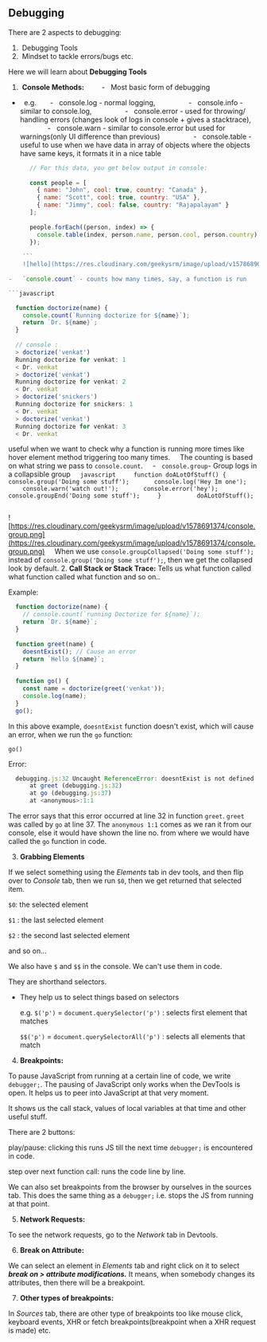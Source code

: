 ## Debugging

There are 2 aspects to debugging:

1.  Debugging Tools
2.  Mindset to tackle errors/bugs etc.

Here we will learn about **Debugging Tools**

1.  **Console Methods:**
    
    -   Most basic form of debugging

-   e.g.
      -   console.log - normal logging,
          
      -   console.info - similar to console.log,
          
      -   console.error - used for throwing/ handling errors (changes look of logs in console + gives a stacktrace),
          
      -   console.warn - similar to console.error but used for warnings(only UI difference than previous)
          
      -   console.table - useful to use when we have data in array of objects where the objects have same keys, it formats it in a nice table
```javascript
      // For this data, you get below output in console:
      
      const people = [
        { name: "John", cool: true, country: "Canada" },
        { name: "Scott", cool: true, country: "USA" },
        { name: "Jimmy", cool: false, country: "Rajapalayam" }
      ];
      
      people.forEach((person, index) => {
        console.table(index, person.name, person.cool, person.country)
      });
    
    ```
    ![hello](https://res.cloudinary.com/geekysrm/image/upload/v1578689087/console.table.png)
    
-   `console.count` - counts how many times, say, a function is run

```javascript

  function doctorize(name) {
    console.count(`Running doctorize for ${name}`);
    return `Dr. ${name}`;
  }
  
  // console :
  > doctorize('venkat')
  Running doctorize for venkat: 1
  < Dr. venkat
  > doctorize('venkat')
  Running doctorize for venkat: 2
  < Dr. venkat
  > doctorize('snickers')
  Running doctorize for snickers: 1
  < Dr. venkat
  > doctorize('venkat')
  Running doctorize for venkat: 3
  < Dr. venkat

```
useful when we want to check why a function is running more times like hover element method triggering too many times.
  
  The counting is based on what string we pass to `console.count`.
  
  -   `console.group`- Group logs in a collapsible group
  
  ```javascript
    function doALotOfStuff() {
      console.group('Doing some stuff');
      console.log('Hey Im one');
      console.warn('watch out!');
      console.error('hey');
      console.groupEnd('Doing some stuff');
    }
    
    doALotOfStuff();
  
  ```

![https://res.cloudinary.com/geekysrm/image/upload/v1578691374/console.group.png](https://res.cloudinary.com/geekysrm/image/upload/v1578691374/console.group.png)
  
  When we use `console.groupCollapsed('Doing some stuff');` instead of `console.group('Doing some stuff');`, then we get the collapsed look by default.
2.  **Call Stack or Stack Trace:** Tells us what function called what function called what function and so on..
  
  Example:
  
  ```javascript
    function doctorize(name) {
      // console.count(`running Doctorize for ${name}`);
      return `Dr. ${name}`;
    }
    
    function greet(name) {
      doesntExist(); // Cause an error
      return `Hello ${name}`;
    }
    
    function go() {
      const name = doctorize(greet('venkat'));
      console.log(name);
    }
    go();
  ```
  
  In this above example, `doesntExist` function doesn't exist, 
which will cause an error, when we run the `go` function:
  
  `go()`
  
  Error:
  
  ```javascript
    debugging.js:32 Uncaught ReferenceError: doesntExist is not defined
        at greet (debugging.js:32)
        at go (debugging.js:37)
        at <anonymous>:1:1
  
  ```
  
  The error says that this error occurred at line 32 in function `greet`. 
        `greet` was called by `go` at line 37. 
The `anonymous 1:1` comes as we ran it from our console, 
else it would have shown the line no. from where we would have called the `go` function in code.
  
  3.  **Grabbing Elements**
  
  If we select something using the _Elements_ tab in dev tools, and then flip over to _Console_ tab, then we run `$0`, then we get returned that selected item.
  
  `$0`: the selected element
  
  `$1` : the last selected element
  
  `$2` : the second last selected element
  
  and so on...
  
  We also have `$` and `$$` in the console. We can't use them in code.
  
  They are shorthand selectors.
  
  -   They help us to select things based on selectors
      
      e.g. `$('p')` = `document.querySelector('p')` : selects first element that matches
      
      `$$('p')` = `document.querySelectorAll('p')` : selects all elements that match
      
  
  4.  **Breakpoints:**
  
  To pause JavaScript from running at a certain line of code, we write `debugger;`. The pausing of JavaScript only works when the DevTools is open. It helps us to peer into JavaScript at that very moment.
  
  It shows us the call stack, values of local variables at that time and other useful stuff.
  
  There are 2 buttons:
  
  play/pause: clicking this runs JS till the next time `debugger;` is encountered in code.
  
  step over next function call: runs the code line by line.
  
  We can also set breakpoints from the browser by ourselves in the sources tab. This does the same thing as a `debugger;` i.e. stops the JS from running at that point.
  
  5.  **Network Requests:**
  
  To see the network requests, go to the _Network_ tab in Devtools.
  
  6.  **Break on Attribute:**
  
  We can select an element in _Elements_ tab and right click on it to select **_break on > attribute modifications._** It means, when somebody changes its attributes, then there will be a breakpoint.
  
  7.  **Other types of breakpoints:**
  
  In _Sources_ tab, there are other type of breakpoints too like mouse click, keyboard events, XHR or fetch breakpoints(breakpoint when a XHR request is made) etc.